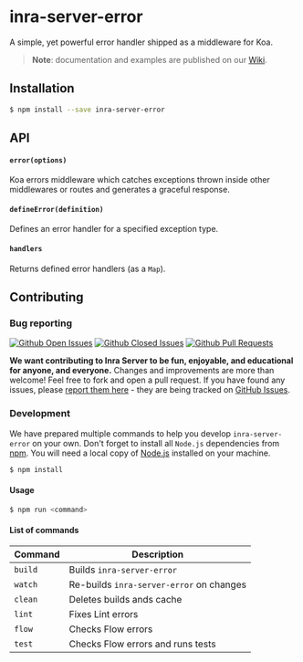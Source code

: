 # inra-server-error

A simple, yet powerful error handler shipped as a middleware for Koa.

> **Note**: documentation and examples are published on our [Wiki](https://github.com/project-inra/inra-server/wiki).

## Installation

```bash
$ npm install --save inra-server-error
```

## API

#### `error(options)`

Koa errors middleware which catches exceptions thrown inside other middlewares or routes and generates a graceful response.

#### `defineError(definition)`

Defines an error handler for a specified exception type.

#### `handlers`

Returns defined error handlers (as a `Map`).

## Contributing

### Bug reporting

[![Github Open Issues](https://img.shields.io/github/issues-raw/project-inra/inra-server.svg)](https://github.com/project-inra/inra-server/issues)
[![Github Closed Issues](https://img.shields.io/github/issues-closed-raw/project-inra/inra-server.svg)](https://github.com/project-inra/inra-server/issues?q=is%3Aissue+is%3Aclosed)
[![Github Pull Requests](https://img.shields.io/github/issues-pr-raw/project-inra/inra-server.svg)](https://github.com/project-inra/inra-server/pulls)

**We want contributing to Inra Server to be fun, enjoyable, and educational for anyone, and everyone.** Changes and improvements are more than welcome! Feel free to fork and open a pull request. If you have found any issues, please [report them here](https://github.com/project-inra/inra-server/issues/new) - they are being tracked on [GitHub Issues](https://github.com/project-inra/inra-server/issues).

### Development

We have prepared multiple commands to help you develop `inra-server-error` on your own. Don't forget to install all `Node.js` dependencies from [npm](https://www.npmjs.com/). You will need a local copy of [Node.js](https://nodejs.org/en/) installed on your machine.

```bash
$ npm install
```

#### Usage

```bash
$ npm run <command>
```

#### List of commands

| Command | Description                              |
| ------- | ---------------------------------------- |
| `build` | Builds `inra-server-error`               |
| `watch` | Re-builds `inra-server-error` on changes |
| `clean` | Deletes builds ands cache                |
| `lint`  | Fixes Lint errors                        |
| `flow`  | Checks Flow errors                       |
| `test`  | Checks Flow errors and runs tests        |

